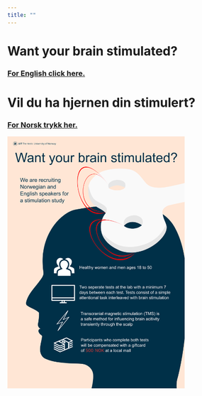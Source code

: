```yaml
---
title: ""
---
```


# Want your brain stimulated?
### [For **English** click here.](https://uitpsypro.github.io/1/eng-info)


# Vil du ha hjernen din stimulert?
### [For **Norsk** trykk her.](https://uitpsypro.github.io/1/nor-info)


<img src="https://github.com/uitpsypro/1/blob/main/pictures/poster.png" alt="drawing" width="400"/>


<!--- 
![test](/pictures/poster.png)
--->
